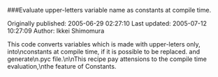 ###Evaluate upper-letters variable name as constants at compile time.

Originally published: 2005-06-29 02:27:10
Last updated: 2005-07-12 10:27:09
Author: Ikkei Shimomura

This code converts variables which is made with upper-leters only, into\nconstants at compile time, if it is possible to be replaced. and generate\n.pyc file.\n\nThis recipe pay attensions to the compile time evaluation,\nthe feature of Constants.